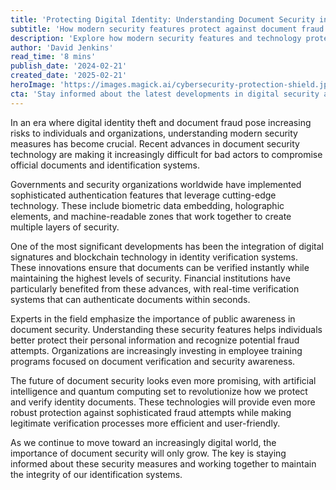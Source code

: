 ```yaml
---
title: 'Protecting Digital Identity: Understanding Document Security in the Modern Age'
subtitle: 'How modern security features protect against document fraud'
description: 'Explore how modern security features and technology protect against document fraud in today''s digital age. Learn about the latest innovations in document security and their importance in preventing identity theft.'
author: 'David Jenkins'
read_time: '8 mins'
publish_date: '2024-02-21'
created_date: '2025-02-21'
heroImage: 'https://images.magick.ai/cybersecurity-protection-shield.jpg'
cta: 'Stay informed about the latest developments in digital security and fraud prevention. Follow us on LinkedIn for regular updates on cybersecurity best practices and emerging technologies.'
---
```


In an era where digital identity theft and document fraud pose increasing risks to individuals and organizations, understanding modern security measures has become crucial. Recent advances in document security technology are making it increasingly difficult for bad actors to compromise official documents and identification systems.

Governments and security organizations worldwide have implemented sophisticated authentication features that leverage cutting-edge technology. These include biometric data embedding, holographic elements, and machine-readable zones that work together to create multiple layers of security.

One of the most significant developments has been the integration of digital signatures and blockchain technology in identity verification systems. These innovations ensure that documents can be verified instantly while maintaining the highest levels of security. Financial institutions have particularly benefited from these advances, with real-time verification systems that can authenticate documents within seconds.

Experts in the field emphasize the importance of public awareness in document security. Understanding these security features helps individuals better protect their personal information and recognize potential fraud attempts. Organizations are increasingly investing in employee training programs focused on document verification and security awareness.

The future of document security looks even more promising, with artificial intelligence and quantum computing set to revolutionize how we protect and verify identity documents. These technologies will provide even more robust protection against sophisticated fraud attempts while making legitimate verification processes more efficient and user-friendly.

As we continue to move toward an increasingly digital world, the importance of document security will only grow. The key is staying informed about these security measures and working together to maintain the integrity of our identification systems.